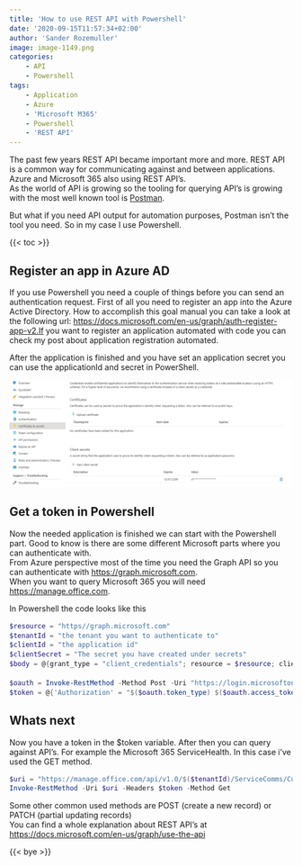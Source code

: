 ```yaml
---
title: 'How to use REST API with Powershell'
date: '2020-09-15T11:57:34+02:00'
author: 'Sander Rozemuller'
image: image-1149.png
categories:
    - API
    - Powershell
tags:
    - Application
    - Azure
    - 'Microsoft M365'
    - Powershell
    - 'REST API'
---
```


The past few years REST API became important more and more. REST API is a common way for communicating against and between applications. Azure and Microsoft 365 also using REST API’s.   
As the world of API is growing so the tooling for querying API’s is growing with the most well known tool is [Postman](https://www.postman.com/).

But what if you need API output for automation purposes, Postman isn’t the tool you need. So in my case I use Powershell.

{{< toc >}}

## Register an app in Azure AD

  
If you use Powershell you need a couple of things before you can send an authentication request. First of all you need to register an app into the Azure Active Directory. How to accomplish this goal manual you can take a look at the following url: https://docs.microsoft.com/en-us/graph/auth-register-app-v2.If you want to register an application automated with code you can check my post about application registration automated.

After the application is finished and you have set an application secret you can use the applicationId and secret in PowerShell.

![application](application.png)

## Get a token in Powershell

Now the needed application is finished we can start with the Powershell part. Good to know is there are some different Microsoft parts where you can authenticate with.   
From Azure perspective most of the time you need the Graph API so you can authenticate with https://graph.microsoft.com.   
When you want to query Microsoft 365 you will need https://manage.office.com.

In Powershell the code looks like this

```powershell
$resource = "https//graph.microsoft.com"
$tenantId = "the tenant you want to authenticate to"
$clientId = "the application id"
$clientSecret = "The secret you have created under secrets"
$body = @{grant_type = "client_credentials"; resource = $resource; client_id = $ClientId; client_secret = $ClientSecret }

$oauth = Invoke-RestMethod -Method Post -Uri "https://login.microsoftonline.com/$($tenantID)/oauth2/token?api-version=1.0" -Body $body
$token = @{'Authorization' = "$($oauth.token_type) $($oauth.access_token)" }
```

## Whats next

Now you have a token in the $token variable. After then you can query against API’s. For example the Microsoft 365 ServiceHealth. In this case i’ve used the GET method.

```powershell
$uri = "https://manage.office.com/api/v1.0/$($tenantId)/ServiceComms/CurrentStatus"
Invoke-RestMethod -Uri $uri -Headers $token -Method Get
```

Some other common used methods are POST (create a new record) or PATCH (partial updating records)  
You can find a whole explanation about REST API’s at https://docs.microsoft.com/en-us/graph/use-the-api

{{< bye >}}